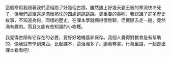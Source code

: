這個寒假我跟著我們這組跑了好幾個古蹟，雖然遇上好幾天霸王級的寒流快冷死了，但我們這組還是滿懷熱忱的四處跑跑跳跳。更重要的事呢，我認識了許多歷史故事，不知道為何，同樣的歷史，在課本學就顯得很無聊，但實際去走一趟，竟然滿有趣的。而且又能有些知識的小收穫。

我覺得古蹟有它存在的必要，要好好地維護和保存。我個人覺得對教育是有幫助的，像我就有學到東西，比起課本，這活潑多了。讀萬卷書，行萬里路，一起走出課本看看吧!